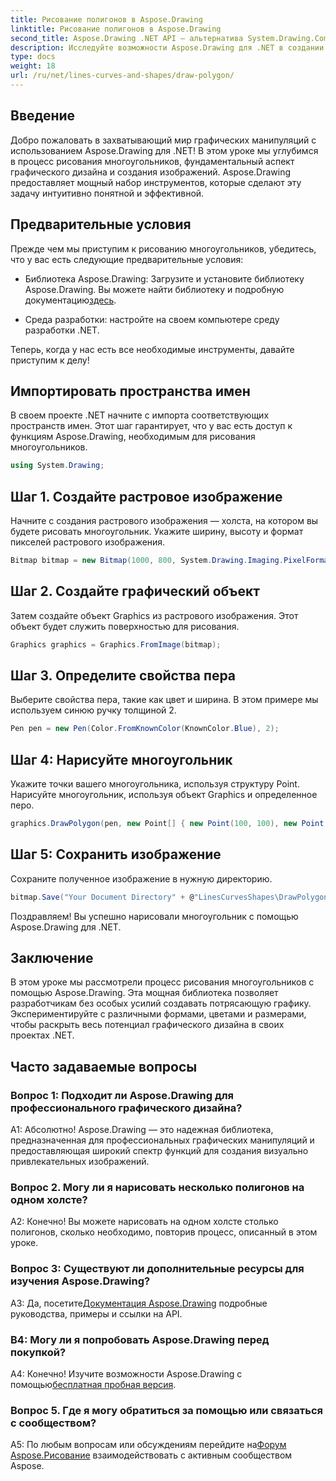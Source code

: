 ```yaml
---
title: Рисование полигонов в Aspose.Drawing
linktitle: Рисование полигонов в Aspose.Drawing
second_title: Aspose.Drawing .NET API — альтернатива System.Drawing.Common
description: Исследуйте возможности Aspose.Drawing для .NET в создании потрясающей графики. Рисуйте многоугольники без особых усилий с помощью этой интуитивно понятной библиотеки.
type: docs
weight: 18
url: /ru/net/lines-curves-and-shapes/draw-polygon/
---
```

## Введение

Добро пожаловать в захватывающий мир графических манипуляций с использованием Aspose.Drawing для .NET! В этом уроке мы углубимся в процесс рисования многоугольников, фундаментальный аспект графического дизайна и создания изображений. Aspose.Drawing предоставляет мощный набор инструментов, которые сделают эту задачу интуитивно понятной и эффективной.

## Предварительные условия

Прежде чем мы приступим к рисованию многоугольников, убедитесь, что у вас есть следующие предварительные условия:

- Библиотека Aspose.Drawing: Загрузите и установите библиотеку Aspose.Drawing. Вы можете найти библиотеку и подробную документацию[здесь](https://reference.aspose.com/drawing/net/).

- Среда разработки: настройте на своем компьютере среду разработки .NET.

Теперь, когда у нас есть все необходимые инструменты, давайте приступим к делу!

## Импортировать пространства имен

В своем проекте .NET начните с импорта соответствующих пространств имен. Этот шаг гарантирует, что у вас есть доступ к функциям Aspose.Drawing, необходимым для рисования многоугольников.

```csharp
using System.Drawing;
```

## Шаг 1. Создайте растровое изображение

Начните с создания растрового изображения — холста, на котором вы будете рисовать многоугольник. Укажите ширину, высоту и формат пикселей растрового изображения.

```csharp
Bitmap bitmap = new Bitmap(1000, 800, System.Drawing.Imaging.PixelFormat.Format32bppPArgb);
```

## Шаг 2. Создайте графический объект

Затем создайте объект Graphics из растрового изображения. Этот объект будет служить поверхностью для рисования.

```csharp
Graphics graphics = Graphics.FromImage(bitmap);
```

## Шаг 3. Определите свойства пера

Выберите свойства пера, такие как цвет и ширина. В этом примере мы используем синюю ручку толщиной 2.

```csharp
Pen pen = new Pen(Color.FromKnownColor(KnownColor.Blue), 2);
```

## Шаг 4: Нарисуйте многоугольник

Укажите точки вашего многоугольника, используя структуру Point. Нарисуйте многоугольник, используя объект Graphics и определенное перо.

```csharp
graphics.DrawPolygon(pen, new Point[] { new Point(100, 100), new Point(500, 700), new Point(900, 100) });
```

## Шаг 5: Сохранить изображение

Сохраните полученное изображение в нужную директорию.

```csharp
bitmap.Save("Your Document Directory" + @"LinesCurvesShapes\DrawPolygon_out.png");
```

Поздравляем! Вы успешно нарисовали многоугольник с помощью Aspose.Drawing для .NET.

## Заключение

В этом уроке мы рассмотрели процесс рисования многоугольников с помощью Aspose.Drawing. Эта мощная библиотека позволяет разработчикам без особых усилий создавать потрясающую графику. Экспериментируйте с различными формами, цветами и размерами, чтобы раскрыть весь потенциал графического дизайна в своих проектах .NET.

## Часто задаваемые вопросы

### Вопрос 1: Подходит ли Aspose.Drawing для профессионального графического дизайна?

А1: Абсолютно! Aspose.Drawing — это надежная библиотека, предназначенная для профессиональных графических манипуляций и предоставляющая широкий спектр функций для создания визуально привлекательных изображений.

### Вопрос 2. Могу ли я нарисовать несколько полигонов на одном холсте?

А2: Конечно! Вы можете нарисовать на одном холсте столько полигонов, сколько необходимо, повторив процесс, описанный в этом уроке.

### Вопрос 3: Существуют ли дополнительные ресурсы для изучения Aspose.Drawing?

 A3: Да, посетите[Документация Aspose.Drawing](https://reference.aspose.com/drawing/net/) подробные руководства, примеры и ссылки на API.

### В4: Могу ли я попробовать Aspose.Drawing перед покупкой?

 А4: Конечно! Изучите возможности Aspose.Drawing с помощью[бесплатная пробная версия](https://releases.aspose.com/).

### Вопрос 5. Где я могу обратиться за помощью или связаться с сообществом?

 A5: По любым вопросам или обсуждениям перейдите на[Форум Aspose.Рисование](https://forum.aspose.com/c/diagram/17) взаимодействовать с активным сообществом Aspose.